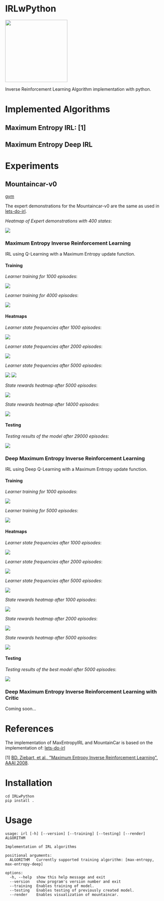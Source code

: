 # IRLwPython

<img src="logo/IRLwPython.png" width="200">

Inverse Reinforcement Learning Algorithm implementation with python.

# Implemented Algorithms

## Maximum Entropy IRL: [1]

## Maximum Entropy Deep IRL

# Experiments

## Mountaincar-v0
[gym](https://www.gymlibrary.dev/environments/classic_control/mountain_car/)

The expert demonstrations for the Mountaincar-v0 are the same as used in [lets-do-irl](https://github.com/reinforcement-learning-kr/lets-do-irl/tree/master/mountaincar/maxent).

*Heatmap of Expert demonstrations with 400 states*:

 <img src="demo/heatmaps/expert_state_frequencies_mountaincar.png">

### Maximum Entropy Inverse Reinforcement Learning

IRL using Q-Learning with a Maximum Entropy update function.

#### Training

*Learner training for 1000 episodes*:

<img src="demo/learning_curves/maxent_999_flat.png">

*Learner training for 4000 episodes*:

<img src="demo/learning_curves/maxent_4999_flat.png">

#### Heatmaps

*Learner state frequencies after 1000 episodes*:

<img src="demo/heatmaps/learner_999_flat.png">

*Learner state frequencies after 2000 episodes*:

<img src="demo/heatmaps/learner_1999_flat.png">

*Learner state frequencies after 5000 episodes*:

<img src="demo/heatmaps/learner_4999_flat.png">

<img src="demo/heatmaps/theta_999_flat.png">

*State rewards heatmap after 5000 episodes*:

<img src="demo/heatmaps/theta_4999_flat.png">

*State rewards heatmap after 14000 episodes*:

<img src="demo/heatmaps/theta_13999_flat.png">

#### Testing

*Testing results of the model after 29000 episodes*:

<img src="demo/test_results/test_maxentropy_flat.png">


### Deep Maximum Entropy Inverse Reinforcement Learning

IRL using Deep Q-Learning with a Maximum Entropy update function.

#### Training

*Learner training for 1000 episodes*:

<img src="demo/learning_curves/maxentdeep_999_w_reset_10.png">

*Learner training for 5000 episodes*:

<img src="demo/learning_curves/maxentdeep_4999_w_reset_10.png">

#### Heatmaps

*Learner state frequencies after 1000 episodes*:

<img src="demo/heatmaps/learner_999_maxentdeep_w_reset_10.png">

*Learner state frequencies after 2000 episodes*:

<img src="demo/heatmaps/learner_1999_maxentdeep_w_reset_10.png">

*Learner state frequencies after 5000 episodes*:

<img src="demo/heatmaps/learner_4999_maxentdeep_w_reset_10.png">

*State rewards heatmap after 1000 episodes*:

<img src="demo/heatmaps/theta_999_maxentdeep_w_reset_10.png">

*State rewards heatmap after 2000 episodes*:

<img src="demo/heatmaps/theta_1999_maxentdeep_w_reset_10.png">

*State rewards heatmap after 5000 episodes*:

<img src="demo/heatmaps/theta_4999_maxentdeep_w_reset_10.png">


#### Testing

*Testing results of the best model after 5000 episodes*:

<img src="demo/test_results/test_maxentropydeep_best_model_results.png">

### Deep Maximum Entropy Inverse Reinforcement Learning with Critic

Coming soon...

# References
The implementation of MaxEntropyIRL and MountainCar is based on the implementation of: 
[lets-do-irl](https://github.com/reinforcement-learning-kr/lets-do-irl/tree/master/mountaincar/maxent)

[1] [BD. Ziebart, et al., "Maximum Entropy Inverse Reinforcement Learning", AAAI 2008](https://cdn.aaai.org/AAAI/2008/AAAI08-227.pdf).

# Installation

```commandline
cd IRLwPython
pip install .
```

# Usage

```commandline
usage: irl [-h] [--version] [--training] [--testing] [--render] ALGORITHM

Implementation of IRL algorithms

positional arguments:
  ALGORITHM   Currently supported training algorithm: [max-entropy, max-entropy-deep]

options:
  -h, --help  show this help message and exit
  --version   show program's version number and exit
  --training  Enables training of model.
  --testing   Enables testing of previously created model.
  --render    Enables visualization of mountaincar.
```
